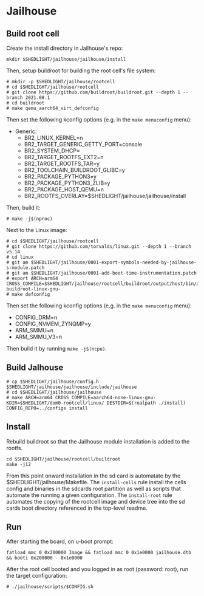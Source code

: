 # Jailhouse

## Build root cell

Create the install directory in Jailhouse's repo:

```
mkdir $SHEDLIGHT/jailhouse/jailhouse/install
```

Then, setup buildroot for building the root cell's file system:

```
# mkdir -p $SHEDLIGHT/jailhouse/rootcell
# cd $SHEDLIGHT/jailhouse/rootcell
# git clone https://github.com/buildroot/buildroot.git --depth 1 --branch 2021.08.1
# cd buildroot
# make qemu_aarch64_virt_defconfig
```

Then set the following kconfig options (e.g. in the `make menuconfig` menu):
- Generic:
    - BR2_LINUX_KERNEL=n
    - BR2_TARGET_GENERIC_GETTY_PORT=console
    - BR2_SYSTEM_DHCP=
    - BR2_TARGET_ROOTFS_EXT2=n
    - BR2_TARGET_ROOTFS_TAR=y
    - BR2_TOOLCHAIN_BUILDROOT_GLIBC=y
    - BR2_PACKAGE_PYTHON3=y
    - BR2_PACKAGE_PYTHON3_ZLIB=y
    - BR2_PACKAGE_HOST_QEMU=n
    - BR2_ROOTFS_OVERLAY=$SHEDLIGHT/jailhouse/jailhouse/install

Then, build it:

```
# make -j$(nproc)
```

Next to the Linux image:

```
# cd $SHEDLIGHT/jailhouse/rootcell
# git clone https://github.com/torvalds/linux.git --depth 1 --branch v5.14
# cd linux
# git am $SHEDLIGHT/jailhouse/0001-export-symbols-needed-by-jailhouse-s-module.patch
# git am $SHEDLIGHT/jailhouse/0001-add-boot-time-instrumentation.patch
# export ARCH=arm64 CROSS_COMPILE=$SHEDLIGHT/jailhouse/rootcell/buildroot/output/host/bin/aarch64-buildroot-linux-gnu-
# make defconfig
```

Then set the following kconfig options (e.g. in the `make menuconfig` menu):
- CONFIG_DRM=n
- CONFIG_NVMEM_ZYNQMP=y
- ARM_SMMU=n
- ARM_SMMU_V3=n

Then build it by running `make -j$(ncpu)`.

## Build Jalhouse

```
# cp $SHEDLIGHT/jailhouse/config.h $SHEDLIGHT/jailhouse/jailhouse/include/jailhouse
# cd $SHEDLIGHT/jailhouse/jailhouse
# make ARCH=arm64 CROSS_COMPILE=aarch64-none-linux-gnu- KDIR=$SHEDLIGHT/dom0-rootcell/linux/ DESTDIR=$(realpath ./install) CONFIG_REPO=../configs install
```

## Install


Rebuild buildroot so that the Jailhouse module installation is added to the rootfs.

```
cd $SHEDLIGHT/jailhouse/rootcell/buildroot
make -j12
```

From this point onward installation in the sd card is automatate by the 
 $SHEDLIGHT/jailhouse/Makefile. The `install-cells` rule install the cells config
and binaries in the sdcards root partition as well as scripts that automate the
running a given configuration. The `install-root` rule automates the copying of
the rootcell image and device tree into the sd cards boot directory referenced
in the top-level readme.

## Run

After starting the board, on u-boot prompt:

```
fatload mmc 0 0x200000 Image && fatload mmc 0 0x1e0000 jailhouse.dtb && booti 0x200000 - 0x1e0000
```

After the root cell booted and you logged in as root (password: root), run the target configuration:
```
# ./jailhouse/scripts/$CONFIG.sh
```
